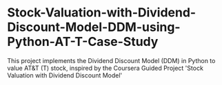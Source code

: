 # Stock-Valuation-with-Dividend-Discount-Model-DDM-using-Python-AT-T-Case-Study
This project implements the Dividend Discount Model (DDM) in Python to value AT&amp;T (T) stock, inspired by the Coursera Guided Project 'Stock Valuation with Dividend Discount Model'
